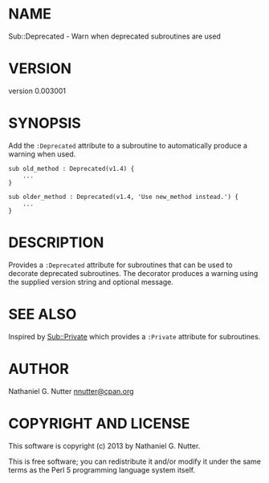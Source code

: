 # NAME

Sub::Deprecated - Warn when deprecated subroutines are used

# VERSION

version 0.003001

# SYNOPSIS

Add the `:Deprecated` attribute to a subroutine to automatically produce a warning
when used.

    sub old_method : Deprecated(v1.4) {
        ...
    }

    sub older_method : Deprecated(v1.4, 'Use new_method instead.') {
        ...
    }

# DESCRIPTION

Provides a `:Deprecated` attribute for subroutines that can be used to
decorate deprecated subroutines.  The decorator produces a warning using the
supplied version string and optional message.

# SEE ALSO

Inspired by [Sub::Private](https://metacpan.org/pod/Sub::Private) which provides a `:Private` attribute
for subroutines.

# AUTHOR

Nathaniel G. Nutter <nnutter@cpan.org>

# COPYRIGHT AND LICENSE

This software is copyright (c) 2013 by Nathaniel G. Nutter.

This is free software; you can redistribute it and/or modify it under the same
terms as the Perl 5 programming language system itself.
